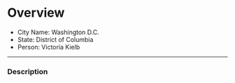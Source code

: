 # Overview 

- City Name: Washington D.C.
- State: District of Columbia
- Person: Victoria Kielb

--- 

### Description
